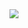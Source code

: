 
<img src="https://github-readme-stats.vercel.app/api?username=newbrumi&&show_icons=true&title_color=ffffff&icon_color=bb2acf&text_color=daf7dc&bg_color=151515">
<!--
**newbrumi/newbrumi** is a ✨ _special_ ✨ repository because its `README.md` (this file) appears on your GitHub profile.

Here are some ideas to get you started:

- 🔭 I’m currently working on ...
- 🌱 I’m currently learning ...
- 👯 I’m looking to collaborate on ...
- 🤔 I’m looking for help with ...
- 💬 Ask me about ...
- 📫 How to reach me: ...
- 😄 Pronouns: ...
- ⚡ Fun fact: ...
-->
